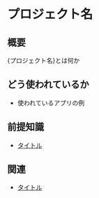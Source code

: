 # プロジェクト名
<!-- GIF -->

## 概要
{プロジェクト名}とは何か

## どう使われているか
- 使われているアプリの例

## 前提知識 
- [タイトル](https://使われている技術へのリンク)

## 関連
- [タイトル](https://関連projectへのリンク)
